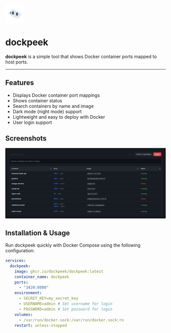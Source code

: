 <img src="static\logo_2.svg" alt="dockpeek logo" width="60" height="60" />


# dockpeek

**dockpeek** is a simple tool that shows Docker container ports mapped to host ports.

---

## Features

- Displays Docker container port mappings
- Shows container status
- Search containers by name and image
- Dark mode (night mode) support
- Lightweight and easy to deploy with Docker
- User login support

## Screenshots
<p align="left">
  <img src="dockpeek_night_mode.png" alt="Night mode" width="800" />
</p>

## Installation & Usage

Run dockpeek quickly with Docker Compose using the following configuration:

```yaml
services:
  dockpeek:
    image: ghcr.io/dockpeek/dockpeek:latest
    container_name: dockpeek
    ports:
      - "3420:8000"
    environment:
      - SECRET_KEY=my_secret_key
      - USERNAME=admin # Set username for login
      - PASSWORD=admin # Set password for login
    volumes:
      - /var/run/docker.sock:/var/run/docker.sock:ro
    restart: unless-stopped
